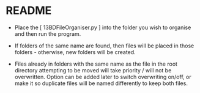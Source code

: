 # README
- Place the [ 13BDFileOrganiser.py ] into the folder you wish to organise and then run the program.

- If folders of the same name are found, then files will be placed in those folders - otherwise, new folders will be created.

- Files already in folders with the same name as the file in the root directory attempting to be moved will take priority / will not be overwritten.
  Option can be added later to switch overwriting on/off, or make it so duplicate files will be named differently to keep both files.
